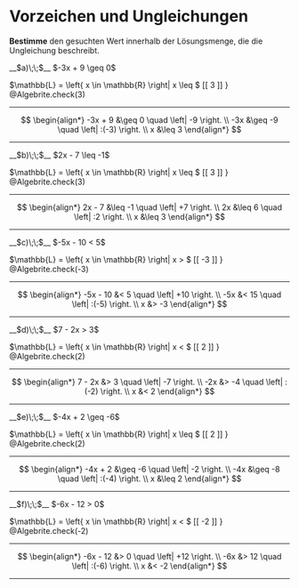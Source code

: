 <!--
version:  0.0.1

language: de

@style
input {
    text-align: center;
}

.flex-container {
    display: flex;
    flex-wrap: wrap;
    align-items: stretch;
    gap: 20px;
}

.flex-child {
    flex: 1;
    min-width: 350px;
    margin-right: 20px;
}

@media (max-width: 400px) {
    .flex-child {
        flex: 100%;
        margin-right: 0;
    }
}
@end

formula: \carry   \textcolor{red}{\scriptsize #1}
formula: \digit   \rlap{\carry{#1}}\phantom{#2}#2
formula: \permil  \text{‰}


import: https://raw.githubusercontent.com/LiaTemplates/Tikz-Jax/main/README.md

script: https://cdn.jsdelivr.net/gh/LiaTemplates/Tikz-Jax@main/dist/index.js

import: https://raw.githubusercontent.com/liaTemplates/algebrite/master/README.md

import: https://raw.githubusercontent.com/LiaTemplates/GGBScript/refs/heads/main/README.md



tags: Ungleichungen, Bruchrechnung, negative Zahlen, leicht, niedrig, Angeben

comment: Die Lösungsmenge braucht noch einen Wert, findest du diesen? Achte auf die Vorzeichen.

author: Martin Lommatzsch

-->




# Vorzeichen und Ungleichungen



**Bestimme** den gesuchten Wert innerhalb der Lösungsmenge, die die Ungleichung beschreibt.

<section class="flex-container">
<div class="flex-child">
__$a)\;\;$__ $-3x + 9 \geq 0$ 

<!-- data-solution-button="5"-->
$\mathbb{L} = \left\{ x \in \mathbb{R} \right| x \leq $   [[  3  ]]   $\left.   \right\}$
@Algebrite.check(3)
******************
$$
\begin{align*}
-3x + 9 &\geq 0 \quad \left| -9 \right. \\
-3x &\geq -9 \quad \left| :(-3) \right. \\
x &\leq 3
\end{align*}
$$
******************
</div>

<div class="flex-child">
__$b)\;\;$__ $2x - 7 \leq -1$ 

<!-- data-solution-button="5"-->
$\mathbb{L} = \left\{ x \in \mathbb{R} \right| x \leq $   [[  3  ]]   $\left.   \right\}$
@Algebrite.check(3)
******************
$$
\begin{align*}
2x - 7 &\leq -1 \quad \left| +7 \right. \\
2x &\leq 6 \quad \left| :2 \right. \\
x &\leq 3
\end{align*}
$$
******************
</div>

<div class="flex-child">
__$c)\;\;$__ $-5x - 10 < 5$ 

<!-- data-solution-button="5"-->
$\mathbb{L} = \left\{ x \in \mathbb{R} \right| x > $   [[  -3  ]]   $\left.   \right\}$
@Algebrite.check(-3)
******************
$$
\begin{align*}
-5x - 10 &< 5 \quad \left| +10 \right. \\
-5x &< 15 \quad \left| :(-5) \right. \\
x &> -3
\end{align*}
$$
******************
</div>

<div class="flex-child">
__$d)\;\;$__ $7 - 2x > 3$ 

<!-- data-solution-button="5"-->
$\mathbb{L} = \left\{ x \in \mathbb{R} \right| x < $   [[  2  ]]   $\left.   \right\}$
@Algebrite.check(2)
******************
$$
\begin{align*}
7 - 2x &> 3 \quad \left| -7 \right. \\
-2x &> -4 \quad \left| :(-2) \right. \\
x &< 2
\end{align*}
$$
******************
</div>

<div class="flex-child">
__$e)\;\;$__ $-4x + 2 \geq -6$ 

<!-- data-solution-button="5"-->
$\mathbb{L} = \left\{ x \in \mathbb{R} \right| x \leq $   [[  2  ]]   $\left.   \right\}$
@Algebrite.check(2)
******************
$$
\begin{align*}
-4x + 2 &\geq -6 \quad \left| -2 \right. \\
-4x &\geq -8 \quad \left| :(-4) \right. \\
x &\leq 2
\end{align*}
$$
******************
</div>

<div class="flex-child">
__$f)\;\;$__ $-6x - 12 > 0$ 

<!-- data-solution-button="5"-->
$\mathbb{L} = \left\{ x \in \mathbb{R} \right| x < $   [[  -2  ]]   $\left.   \right\}$
@Algebrite.check(-2)
******************
$$
\begin{align*}
-6x - 12 &> 0 \quad \left| +12 \right. \\
-6x &> 12 \quad \left| :(-6) \right. \\
x &< -2
\end{align*}
$$
******************
</div>

</section>






